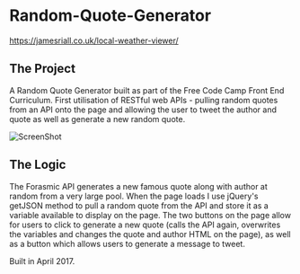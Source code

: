 # Random-Quote-Generator

https://jamesriall.co.uk/local-weather-viewer/

## The Project

A Random Quote Generator built as part of the Free Code Camp Front End Curriculum. First utilisation of RESTful web APIs - pulling random quotes from an API onto the page and allowing the user to tweet the author and quote as well as generate a new random quote.

![ScreenShot](http://res.cloudinary.com/jamesriall/image/upload/v1513605316/random-quote-image_z1tsno.png)

## The Logic

The Forasmic API generates a new famous quote along with author at random from a very large pool. When the page loads I use jQuery's getJSON method to pull a random quote from the API and store it as a variable available to display on the page. The two buttons on the page allow for users to click to generate a new quote (calls the API again, overwrites the variables and changes the quote and author HTML on the page), as well as a button which allows users to generate a message to tweet.

Built in April 2017.

